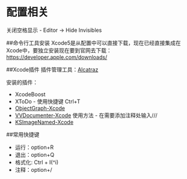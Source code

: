 # 配置相关

关闭空格显示 - Editor -> Hide Invisibles

##命令行工具安装
Xcode5是从配置中可以直接下载，现在已经直接集成在Xcode中，要独立安装现在要到官网去下载：
https://developer.apple.com/downloads/


##Xcode插件
插件管理工具：[Alcatraz](https://github.com/supermarin/Alcatraz)

安装的插件：
- XcodeBoost
- XToDo - 使用快捷键 Ctrl+T
- [ObjectGraph-Xcode](https://github.com/vampirewalk/ObjectGraph-Xcode)
- [VVDocumenter-Xcode](https://github.com/onevcat/VVDocumenter-Xcode) 使用方法 - 在需要添加注释处输入///
- [KSImageNamed-Xcode](https://github.com/ksuther/KSImageNamed-Xcode)

##常用快捷键
- 运行：option+R
- 退出：option+Q
- 格式化:  Ctrl + I(^i)
- 注释：option+/
